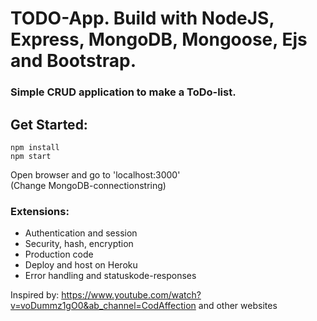 # TODO-App. Build with NodeJS, Express, MongoDB, Mongoose, Ejs and Bootstrap.
### Simple CRUD application to make a ToDo-list.
## Get Started:
```
npm install
npm start
```
Open browser and go to 'localhost:3000'
<br>(Change MongoDB-connectionstring) 

### Extensions:
* Authentication and session
* Security, hash, encryption
* Production code
* Deploy and host on Heroku
* Error handling and statuskode-responses

Inspired by: https://www.youtube.com/watch?v=voDummz1gO0&ab_channel=CodAffection
and other websites
